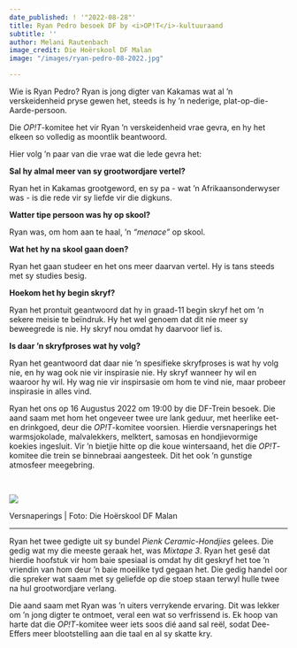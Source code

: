 ```yaml
---
date_published: ! '"2022-08-28"'
title: Ryan Pedro besoek DF by <i>OP!T</i>-kultuuraand
subtitle: ''
author: Melani Rautenbach
image_credit: Die Hoërskool DF Malan
image: "/images/ryan-pedro-08-2022.jpg"

---
```

Wie is Ryan Pedro? Ryan is jong digter van Kakamas wat al ’n verskeidenheid pryse gewen het, steeds is hy ’n nederige, plat-op-die-Aarde-persoon.

Die _OP!T_-komitee het vir Ryan ’n verskeidenheid vrae gevra, en hy het elkeen so volledig as moontlik beantwoord.

Hier volg ’n paar van die vrae wat die lede gevra het:

**Sal hy almal meer van sy grootwordjare vertel?**

Ryan het in Kakamas grootgeword, en sy pa - wat ’n Afrikaansonderwyser was - is die rede vir sy liefde vir die digkuns.

**Watter tipe persoon was hy op skool?**

Ryan was, om hom aan te haal, ’n _“menace”_ op skool.

**Wat het hy na skool gaan doen?**

Ryan het gaan studeer en het ons meer daarvan vertel. Hy is tans steeds met sy studies besig.

**Hoekom het hy begin skryf?**

Ryan het prontuit geantwoord dat hy in graad-11 begin skryf het om ’n sekere meisie te beïndruk. Hy het wel genoem dat dit nie meer sy beweegrede is nie. Hy skryf nou omdat hy daarvoor lief is.

**Is daar ’n skryfproses wat hy volg?**

Ryan het geantwoord dat daar nie ’n spesifieke skryfproses is wat hy volg nie, en hy wag ook nie vir inspirasie nie. Hy skryf wanneer hy wil en waaroor hy wil. Hy wag nie vir inspirsasie om hom te vind nie, maar probeer inspirasie in alles vind.

Ryan het ons op 16 Augustus 2022 om 19:00 by die DF-Trein besoek. Die aand saam met hom het ongeveer twee ure lank geduur, met heerlike eet- en drinkgoed, deur die _OP!T_-komitee voorsien. Hierdie versnaperings het warmsjokolade, malvalekkers, melktert, samosas en hondjievormige koekies ingesluit. Vir ’n bietjie hitte op die koue wintersaand, het die _OP!T_-komitee die trein se binnebraai aangesteek. Dit het ook ’n gunstige atmosfeer meegebring.

<br/>

![](/images/ryan-pedro-2-08-2022.jpg)

Versnaperings | Foto: Die Hoërskool DF Malan

***

Ryan het twee gedigte uit sy bundel _Pienk Ceramic-Hondjies_ gelees. Die gedig wat my die meeste geraak het, was _Mixtape 3_. Ryan het gesê dat hierdie hoofstuk vir hom baie spesiaal is omdat hy dit geskryf het toe ’n vriendin van hom deur ’n baie moeilike tyd gegaan het. Die gedig handel oor die spreker wat saam met sy geliefde op die stoep staan terwyl hulle twee na hul grootwordjare verlang.

Die aand saam met Ryan was ’n uiters verrykende ervaring. Dit was lekker om ’n jong digter te ontmoet, veral een wat so verfrissend is. Ek hoop van harte dat die _OP!T_-komitee weer iets soos dié aand sal reël, sodat Dee-Effers meer blootstelling aan die taal en al sy skatte kry.